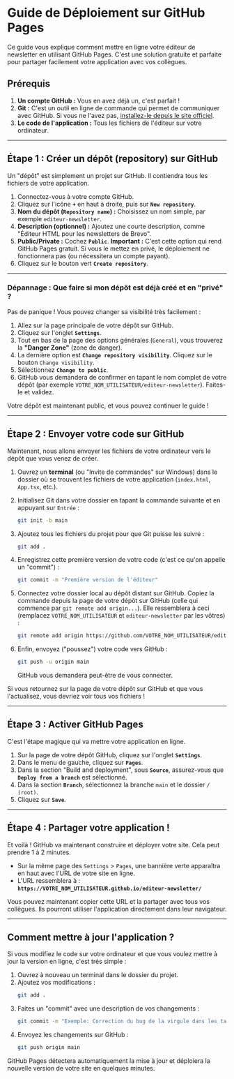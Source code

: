 # Guide de Déploiement sur GitHub Pages

Ce guide vous explique comment mettre en ligne votre éditeur de newsletter en utilisant GitHub Pages. C'est une solution gratuite et parfaite pour partager facilement votre application avec vos collègues.

## Prérequis

1.  **Un compte GitHub :** Vous en avez déjà un, c'est parfait !
2.  **Git :** C'est un outil en ligne de commande qui permet de communiquer avec GitHub. Si vous ne l'avez pas, [installez-le depuis le site officiel](https://git-scm.com/downloads).
3.  **Le code de l'application :** Tous les fichiers de l'éditeur sur votre ordinateur.

---

## Étape 1 : Créer un dépôt (repository) sur GitHub

Un "dépôt" est simplement un projet sur GitHub. Il contiendra tous les fichiers de votre application.

1.  Connectez-vous à votre compte GitHub.
2.  Cliquez sur l'icône **`+`** en haut à droite, puis sur **`New repository`**.
3.  **Nom du dépôt (`Repository name`) :** Choisissez un nom simple, par exemple `editeur-newsletter`.
4.  **Description (optionnel) :** Ajoutez une courte description, comme "Éditeur HTML pour les newsletters de Brevo".
5.  **Public/Private :** Cochez **`Public`**. **Important :** C'est cette option qui rend GitHub Pages gratuit. Si vous le mettez en privé, le déploiement ne fonctionnera pas (ou nécessitera un compte payant).
6.  Cliquez sur le bouton vert **`Create repository`**.

---

### Dépannage : Que faire si mon dépôt est déjà créé et en "privé" ?

Pas de panique ! Vous pouvez changer sa visibilité très facilement :

1.  Allez sur la page principale de votre dépôt sur GitHub.
2.  Cliquez sur l'onglet **`Settings`**.
3.  Tout en bas de la page des options générales (`General`), vous trouverez la **"Danger Zone"** (zone de danger).
4.  La dernière option est **`Change repository visibility`**. Cliquez sur le bouton `Change visibility`.
5.  Sélectionnez **`Change to public`**.
6.  GitHub vous demandera de confirmer en tapant le nom complet de votre dépôt (par exemple `VOTRE_NOM_UTILISATEUR/editeur-newsletter`). Faites-le et validez.

Votre dépôt est maintenant public, et vous pouvez continuer le guide !

---

## Étape 2 : Envoyer votre code sur GitHub

Maintenant, nous allons envoyer les fichiers de votre ordinateur vers le dépôt que vous venez de créer.

1.  Ouvrez un **terminal** (ou "Invite de commandes" sur Windows) dans le dossier où se trouvent les fichiers de votre application (`index.html`, `App.tsx`, etc.).

2.  Initialisez Git dans votre dossier en tapant la commande suivante et en appuyant sur `Entrée` :
    ```bash
    git init -b main
    ```

3.  Ajoutez tous les fichiers du projet pour que Git puisse les suivre :
    ```bash
    git add .
    ```

4.  Enregistrez cette première version de votre code (c'est ce qu'on appelle un "commit") :
    ```bash
    git commit -m "Première version de l'éditeur"
    ```

5.  Connectez votre dossier local au dépôt distant sur GitHub. Copiez la commande depuis la page de votre dépôt sur GitHub (celle qui commence par `git remote add origin...`). Elle ressemblera à ceci (remplacez `VOTRE_NOM_UTILISATEUR` et `editeur-newsletter` par les vôtres) :
    ```bash
    git remote add origin https://github.com/VOTRE_NOM_UTILISATEUR/editeur-newsletter.git
    ```

6.  Enfin, envoyez ("poussez") votre code vers GitHub :
    ```bash
    git push -u origin main
    ```
    GitHub vous demandera peut-être de vous connecter.

Si vous retournez sur la page de votre dépôt sur GitHub et que vous l'actualisez, vous devriez voir tous vos fichiers !

---

## Étape 3 : Activer GitHub Pages

C'est l'étape magique qui va mettre votre application en ligne.

1.  Sur la page de votre dépôt GitHub, cliquez sur l'onglet **`Settings`**.
2.  Dans le menu de gauche, cliquez sur **`Pages`**.
3.  Dans la section "Build and deployment", sous **`Source`**, assurez-vous que **`Deploy from a branch`** est sélectionné.
4.  Dans la section **`Branch`**, sélectionnez la branche `main` et le dossier `/ (root)`.
5.  Cliquez sur **`Save`**.

---

## Étape 4 : Partager votre application !

Et voilà ! GitHub va maintenant construire et déployer votre site. Cela peut prendre 1 à 2 minutes.

-   Sur la même page des `Settings` > `Pages`, une bannière verte apparaîtra en haut avec l'URL de votre site en ligne.
-   L'URL ressemblera à : **`https://VOTRE_NOM_UTILISATEUR.github.io/editeur-newsletter/`**

Vous pouvez maintenant copier cette URL et la partager avec tous vos collègues. Ils pourront utiliser l'application directement dans leur navigateur.

---

## Comment mettre à jour l'application ?

Si vous modifiez le code sur votre ordinateur et que vous voulez mettre à jour la version en ligne, c'est très simple :

1.  Ouvrez à nouveau un terminal dans le dossier du projet.
2.  Ajoutez vos modifications :
    ```bash
    git add .
    ```
3.  Faites un "commit" avec une description de vos changements :
    ```bash
    git commit -m "Exemple: Correction du bug de la virgule dans les tags"
    ```
4.  Envoyez les changements sur GitHub :
    ```bash
    git push origin main
    ```

GitHub Pages détectera automatiquement la mise à jour et déploiera la nouvelle version de votre site en quelques minutes.
